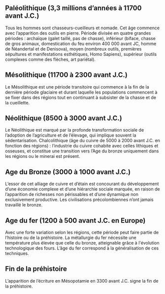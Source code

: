 ## Paléolithique (3,3 millions d’années à 11700 avant J.C.)

Tous les hommes sont chasseurs-cueilleurs et nomade.
Cet âge commence avec l’apparition des outils en pierre.
Période divisée en quatre grandes périodes : archaïque (galet taillé, pas de chasse), inférieur (biface, chasse de gros animaux,  domestication du feu environ 400 000 avant JC, homme de Néandertal et de Denisova), moyen (nombreux outils, premières sépultures et manifestations esthétiques, Homo Sapiens), supérieur (outils complexes comme des flèches, art pariétal).

## Mésolithique (11700 à 2300 avant J.C.)

Le Mésolithique est une période transitoire qui commence à la fin de la dernière période glaciaire et durant laquelle les populations commencent à se fixer dans des régions tout en continuant à subsister de la chasse et de la cueillette. 

## Néolithique (8500 à 3000 avant J.C.)

Le Néolithique est marqué par la profonde transformation sociale de l’adoption de l’agriculture et de l’élevage, qui implique souvent la sédentarisation.
Chalcolithique (âge du cuivre de 5000 à 2000 avant J.C. en fonction des régions) : l’industrie du cuivre cohabite avec celles lithiques et osseuses, et constitue une transition vers l’Age du bronze uniquement dans les régions ou le minerai est présent.

## Age du Bronze (3000 à 1000 avant J.C.)

L’essor de cet alliage de cuivre et d’étain est concourant du développement d’une économie complexe et d’une hiérarchie sociale marquée, en raison de l’apparition de richesses non périssables et d’une dynamique non exclusivement productive. 
Les civilisations précolombiennes n’ont jamais travaillé le bronze.

## Age du fer (1200 à 500 avant J.C. en Europe)

Avec une forte variation selon les régions, cette période peut faire partie de l’histoire ou de la préhistoire.
La métallurgie du fer nécessite une température plus élevée que celle du bronze, atteignable grâce à l'évolution technologique des fours. L’âge du fer correspond à la généralisation de ces techniques.

## Fin de la préhistoire

L’apparition de l’écriture en Mésopotamie en 3300 avant J.C. signe la fin de la préhistoire.